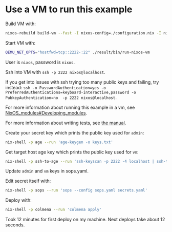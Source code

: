 # Use a VM to run this example

Build VM with:

```bash
nixos-rebuild build-vm --fast -I nixos-config=./configuration.nix -I nixpkgs=.
```

Start VM with:

```bash
QEMU_NET_OPTS="hostfwd=tcp::2222-:22" ./result/bin/run-nixos-vm
```

User is `nixos`, password is `nixos`.

Ssh into VM with `ssh -p 2222 nixos@localhost`.

If you get into issues with ssh trying too many public keys and failing, try instead: `ssh -o PasswordAuthentication=yes -o PreferredAuthentications=keyboard-interactive,password -o PubkeyAuthentication=no  -p 2222 nixos@localhost`.

For more information about running this example in a vm, see [NixOS_modules#Developing_modules](https://nixos.wiki/wiki/NixOS_modules#Developing_modules).

For more information about writing tests, see [the manual](https://nixos.org/manual/nixos/stable/index.html#sec-nixos-tests).

Create your secret key which prints the public key used for `admin`:

```bash
nix-shell -p age --run 'age-keygen -o keys.txt'
```

Get target host age key which prints the public key used for `vm`:

```bash
nix-shell -p ssh-to-age --run 'ssh-keyscan -p 2222 -4 localhost | ssh-to-age'
```

Update `admin` and `vm` keys in sops.yaml.

Edit secret itself with:

```bash
nix-shell -p sops --run 'sops --config sops.yaml secrets.yaml'
```

Deploy with:

```bash
nix-shell -p colmena --run 'colmena apply'
```

Took 12 minutes for first deploy on my machine. Next deploys take about 12 seconds.
